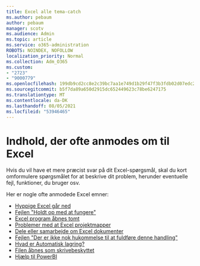 ```yaml
---
title: Excel alle tema-catch
ms.author: pebaum
author: pebaum
manager: scotv
ms.audience: Admin
ms.topic: article
ms.service: o365-administration
ROBOTS: NOINDEX, NOFOLLOW
localization_priority: Normal
ms.collection: Adm_O365
ms.custom:
- "2723"
- "9000779"
ms.openlocfilehash: 199db9cd2cc8e2c39bc7aa1e749d1b29f47f3b3fdb02d07edc2b7dc10c19dbbd
ms.sourcegitcommit: b5f7da89a650d2915dc652449623c78be6247175
ms.translationtype: MT
ms.contentlocale: da-DK
ms.lasthandoff: 08/05/2021
ms.locfileid: "53946465"
---
```

# <a name="commonly-requested-content-for-excel"></a>Indhold, der ofte anmodes om til Excel

Hvis du vil have et mere præcist svar på dit Excel-spørgsmål, skal du kort omformulere spørgsmålet for at beskrive dit problem, herunder eventuelle fejl, funktioner, du bruger osv. 

Her er nogle ofte anmodede Excel emner:

- [Hyppige Excel går ned](https://support.office.com/article/Excel-not-responding-hangs-freezes-or-stops-working-37E7D3C9-9E84-40BF-A805-4CA6853A1FF4)
- [Fejlen "Holdt op med at fungere"](https://support.office.com/client/52bd7985-4e99-4a35-84c8-2d9b8301a2fa)
- [Excel program åbnes tomt](https://docs.microsoft.com/office/troubleshoot/excel/excel-opens-blank)
- [Problemer med at Excel projektmapper](https://docs.microsoft.com/office/troubleshoot/excel/issue-when-save-excel-workbooks)
- [Dele eller samarbejde om Excel dokumenter](https://support.office.com/article/7152aa8b-b791-414c-a3bb-3024e46fb104)
- [Fejlen "Der er ikke nok hukommelse til at fuldføre denne handling"](https://docs.microsoft.com/office/troubleshoot/excel/available-resources-errors)
- [Hvad er Automatisk lagring?](https://support.office.com/article/6d6bd723-ebfd-4e40-b5f6-ae6e8088f7a5)
- [Filen åbnes som skrivebeskyttet](https://support.office.com/article/why-did-my-file-open-read-only-3ab4b792-da50-4b38-8628-14c64e1f1d15)
- [Hjælp til PowerBI](https://powerbi.microsoft.com/support/)